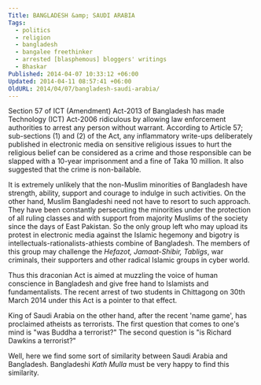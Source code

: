 ```yaml
---
Title: BANGLADESH &amp; SAUDI ARABIA
Tags:
  - politics
  - religion
  - bangladesh
  - bangalee freethinker
  - arrested [blasphemous] bloggers' writings
  - Bhaskar
Published: 2014-04-07 10:33:12 +06:00
Updated: 2014-04-11 08:57:41 +06:00
OldURL: 2014/04/07/bangladesh-saudi-arabia/
---
```


Section 57 of ICT (Amendment) Act-2013 of Bangladesh has made Technology (ICT) Act-2006 ridiculous by allowing law enforcement authorities to arrest any person without warrant. According to Article 57; sub-sections (1) and (2) of the Act, any inflammatory write-ups deliberately published in electronic media on sensitive religious issues to hurt the religious belief can be considered as a crime and those responsible can be slapped with a 10-year imprisonment and a fine of Taka 10 million. It also suggested that the crime is non-bailable.

It is extremely unlikely that the non-Muslim minorities of Bangladesh have strength, ability, support and courage to indulge in such activities. On the other hand, Muslim Bangladeshi need not have to resort to such approach. They have been constantly persecuting the minorities under the protection of all ruling classes and with support from majority Muslims of the society since the days of East Pakistan. So the only group left who may upload its protest in electronic media against the Islamic hegemony and bigotry is intellectuals-rationalists-athiests combine of Bangladesh. The members of this group may challenge the <em>Hefazot, Jamaat-Shibir, Tabligs</em>, war criminals, their supporters and other radical Islamic groups in cyber world.

Thus this draconian Act is aimed at muzzling the voice of human conscience in Bangladesh and give free hand to Islamists and fundamentalists. The recent arrest of two students in Chittagong on 30th March 2014 under this Act is a pointer to that effect.

King of Saudi Arabia on the other hand, after the recent 'name game', has proclaimed atheists as terrorists. The first question that comes to one's mind is "was Buddha a terrorist?" The second question is "is Richard Dawkins a terrorist?"

Well, here we find some sort of similarity between Saudi Arabia and Bangladesh. Bangladeshi <em>Kath Mulla</em> must be very happy to find this similarity.

